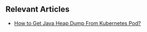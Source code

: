 ## Relevant Articles
- [How to Get Java Heap Dump From Kubernetes Pod?](https://www.baeldung.com/ops/java-heap-dump-from-kubernetes-pod)
